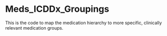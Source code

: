 # Meds_ICDDx_Groupings
This is the code to map the medication hierarchy to more specific, clinically relevant medication groups.
